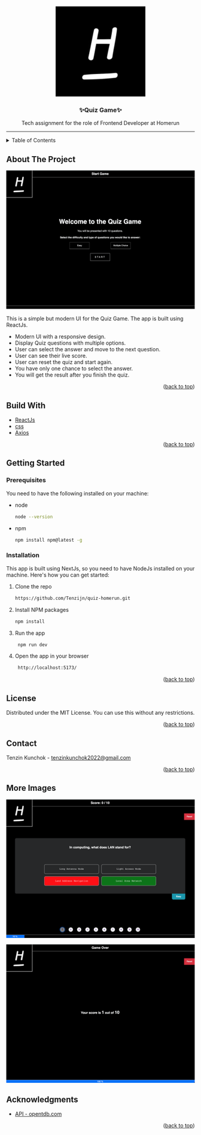 <a id="readme-top"></a>

<br />
<div align="center">
    <img src="./public/homerun_co_logo.jpeg" alt="Logo" width="240" height="240">
  
  <h3 align="center">✨Quiz Game✨</h3>

  <p align="center">
	Tech assignment for the role of Frontend Developer at Homerun
  </p>
</div>

<hr/>

<!-- TABLE OF CONTENTS -->

<details>
  <summary>Table of Contents</summary>
  <ol>
    <li>
      <a href="#about-the-project">About The Project</a>
      <ul>
         <li><a href="#build-with">Build With</a></li>
    </li>
    <li>
      <a href="#getting-started">Getting Started</a>
      <ul>
        <li><a href="#prerequisites">Prerequisites</a></li>
        <li><a href="#installation">Installation</a></li>
      </ul>
    </li>
    <li><a href="#usage">Usage</a></li>
    <li><a href="#license">License</a></li>
    <li><a href="#contact">Contact</a></li>
    <li><a href="#acknowledgments">Acknowledgments</a></li>
  </ol>
</details>

<!-- ABOUT THE PROJECT -->

## About The Project

![Powerpuff Girls](./public/Screenshot-1.png)

This is a simple but modern UI for the Quiz Game. The app is built using ReactJs.

- Modern UI with a responsive design.
- Display Quiz questions with multiple options.
- User can select the answer and move to the next question.
- User can see their live score.
- User can reset the quiz and start again.
- You have only one chance to select the answer.
- You will get the result after you finish the quiz.

<p align="right">(<a href="#readme-top">back to top</a>)</p>

## Build With ️

- [ReactJs](https://reactjs.org/)
- [css](https://developer.mozilla.org/en-US/docs/Web/CSS)
- [Axios](https://axios-http.com/)

<p align="right">(<a href="#readme-top">back to top</a>)</p>

<!-- GETTING STARTED -->

## Getting Started

### Prerequisites

You need to have the following installed on your machine:

- node

  ```sh
  node --version
  ```

- npm
  ```sh
  npm install npm@latest -g
  ```

### Installation

This app is built using NextJs, so you need to have NodeJs installed on your machine. Here's how you can get started:

1. Clone the repo
   ```sh
   https://github.com/Tenzijn/quiz-homerun.git
   ```
2. Install NPM packages
   ```sh
   npm install
   ```
3. Run the app
   ```sh
    npm run dev
   ```
4. Open the app in your browser
   ```sh
    http://localhost:5173/
   ```

<p align="right">(<a href="#readme-top">back to top</a>)</p>

<!-- LICENSE -->

## License

Distributed under the MIT License. You can use this without any restrictions.

<p align="right">(<a href="#readme-top">back to top</a>)</p>

<!-- CONTACT -->

## Contact

Tenzin Kunchok - tenzinkunchok2022@gmail.com

<p align="right">(<a href="#readme-top">back to top</a>)</p>

<!-- ACKNOWLEDGMENTS -->

## More Images

![Screenhot-2](./public/Screenshot-2.png)

![Screenhot-3](./public/Screenshot-3.png)

## Acknowledgments

- [API - opentdb.com](https://opentdb.com/api_config.php)

<p align="right">(<a href="#readme-top">back to top</a>)</p>
